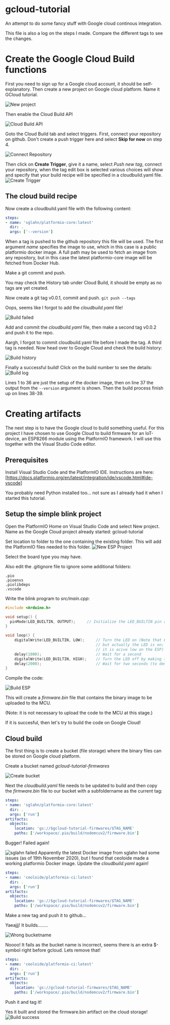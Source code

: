 # gcloud-tutorial
An attempt to do some fancy stuff with Google cloud continous integration.

This file is also a log on the steps I made. Compare the different tags to see the changes.

# Create the Google Cloud Build functions
First you need to sign up for a Google cloud account, it should be self-explanatory.
Then create a new project on Google cloud platform. Name it GCloud tutorial.

![New project](img/new_project.png)

Then enable the Cloud Build API

![Cloud Build API](img/cloud_build_api.png)

Goto the Cloud Build tab and select triggers. First, connect your repository on github. Don't create a push trigger here and select **Skip for now** on step 4.

![Connect Repository](img/connect_repository.png)

Then click on **Create Trigger**, give it a name, select *Push new tag*, connect your repository, when the tag edit box is selected various choices will show and specify that your build recipe will be specified in a cloudbuild.yaml file.
![Create Trigger](img/create_trigger.png)

## The cloud build recipe
Now create a cloudbuild.yaml file with the following content:
```yaml
steps:
- name: 'sglahn/platformio-core:latest'  
  dir: .
  args: ['--version']
```
When a tag is pushed to the github repository this file will be used. The first argument *name* specifies the image to use, which in this case is a public platformio docker image. A full path may be used to fetch an image from any repository, but in this case the latest platformio-core image will be fetched from Docker Hub.

Make a git commit and push.

You may check the History tab under Cloud Build, it should be empty as no tags are yet created.

Now create a git tag v0.0.1, commit and push. ``git push --tags``

Oops, seems like I forgot to add the *cloudbuild.yaml* file!

![Build failed](img/build_failed.png)

Add and commit the *cloudbuild.yaml* file, then make a second tag v0.0.2 and push it to the repo.

Aargh, I forgot to commit cloudbuild.yaml file before I made the tag. A third tag is needed. Now head over to Google Cloud and check the build history:

![Build history](img/build_history.png)

Finally a successful build! Click on the build number to see the details:
![Build log](img/build_log.png)

Lines 1 to 36 are just the setup of the docker image, then on line 37 the output from the ``--version`` argument is shown. Then the build process finish up on lines 38-39.

# Creating artifacts

The next step is to have the Google cloud to build something useful. For this project I have chosen to use Google Cloud to build firmware for an IoT-device, an ESP8266 module using the PlatformIO framework. I will use this together with the Visual Studio Code editor.

## Prerequisites
Install Visual Studio Code and the PlatformIO IDE. Instructions are here:
[https://docs.platformio.org/en/latest/integration/ide/vscode.html#ide-vscode]

You probably need Python installed too... not sure as I already had it when I started this tutorial.

## Setup the simple blink project

Open the PlatformIO Home on Visual Studio Code and select New project. Name as the Google Cloud project already started: gcloud-tutorial

Set location to folder to the one containing the existing folder. This will add the PlatformIO files needed to this folder.
![New ESP Project](img/new_esp_project.png)

Select the board type you may have.

Also edit the .gitignore file to ignore some additional folders:
```
.pio
.pioenvs
.piolibdeps
.vscode
```
Write the blink program to *src/main.cpp*:
```cpp
#include <Arduino.h>

void setup() {
  pinMode(LED_BUILTIN, OUTPUT);     // Initialize the LED_BUILTIN pin as an output
}

void loop() {
    digitalWrite(LED_BUILTIN, LOW);     // Turn the LED on (Note that LOW is the voltage level
                                        // but actually the LED is on; this is because 
                                        // it is acive low on the ESP)
    delay(1000);                        // Wait for a second
    digitalWrite(LED_BUILTIN, HIGH);    // Turn the LED off by making the voltage HIGH
    delay(2000);                        // Wait for two seconds (to demonstrate the active low LED)
}
```

Compile the code:

![Build ESP](img/build_esp.png)

This will create a *firmware.bin* file that contains the binary image to be uploaded to the MCU.

(Note: it is not necessary to upload the code to the MCU at this stage.)

If it is succesful, then let's try to build the code on Google Cloud!

## Cloud build

The first thing is to create a bucket (file storage) where the binary files can be stored on Google cloud platform.

Create a bucket named *gcloud-tutorial-firmwares*

![Create bucket](img/create_bucket.png) 

Next the *cloudbuild.yaml* file needs to be updated to build and then copy the *firmware.bin* file to our bucket with a subfoldername as the current tag:
```yaml
steps:
- name: 'sglahn/platformio-core:latest'  
  dir: .
  args: ['run']  
artifacts: 
  objects: 
    location: 'gs://$gcloud-tutorial-firmwares/$TAG_NAME'
    paths: ['/workspace/.pio/build/nodemcuv2/firmware.bin']
```

Bugger! Failed again! 

![sglahn failed](img/sglahn_failed.png)
Apparently the latest Docker image from sglahn had some issues (as of 19th November 2020), but I found that ceoloide made a working platformio Docker image. Update the *cloudbuild.yaml* again!
```yaml
steps:
- name: 'ceoloide/platformio-ci:latest'  
  dir: .
  args: ['run']  
artifacts: 
  objects: 
    location: 'gs://$gcloud-tutorial-firmwares/$TAG_NAME'
    paths: ['/workspace/.pio/build/nodemcuv2/firmware.bin']
```

Make a new tag and push it to github...

Yaeajjj! It builds........

![Wrong bucketname](img/wrong_bucketname.png)

Noooo! It fails as the bucket name is incorrect, seems there is an extra $-symbol right before gcloud. Lets remove that!

```yaml
steps:
- name: 'ceoloide/platformio-ci:latest'  
  dir: .
  args: ['run']  
artifacts: 
  objects: 
    location: 'gs://gcloud-tutorial-firmwares/$TAG_NAME'
    paths: ['/workspace/.pio/build/nodemcuv2/firmware.bin']
```
Push it and tag it!

Yes it built and stored the firmware.bin artifact on the cloud storage!
![Build success](img/build_success.png)